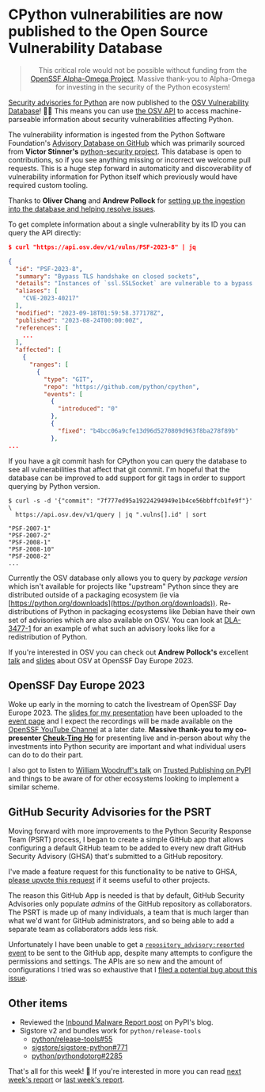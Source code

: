 # CPython vulnerabilities are now published to the Open Source Vulnerability Database

<blockquote>
  <center>This critical role would not be possible without funding from the <a href="https://alpha-omega.dev">OpenSSF Alpha-Omega Project</a>.
  Massive thank-you to Alpha-Omega for investing in the security of the Python ecosystem!</center>
</blockquote>

[Security advisories for Python](https://osv.dev/vulnerability/PSF-2023-8) are now published to the [OSV Vulnerability Database](https://osv.dev)! 🎉🥳 This means you can use
[the OSV API](https://google.github.io/osv.dev/api/) to access machine-parseable information about security vulnerabilities affecting Python.

The vulnerability information is ingested from the Python Software Foundation's [Advisory Database on GitHub](https://github.com/psf/advisory-database)
which was primarily sourced from **Victor Stinner's** [python-security project](https://python-security.readthedocs.io/). This database
is open to contributions, so if you see anything missing or incorrect we welcome pull requests. This is a huge step forward in automaticity and discoverability
of vulnerability information for Python itself which previously would have required custom tooling.

Thanks to **Oliver Chang** and **Andrew Pollock** for [setting up the ingestion into the database and helping resolve issues](https://github.com/google/osv.dev/issues/1552).

To get complete information about a single vulnerability by its ID you can query the API directly:

```json
$ curl "https://api.osv.dev/v1/vulns/PSF-2023-8" | jq

{
  "id": "PSF-2023-8",
  "summary": "Bypass TLS handshake on closed sockets",
  "details": "Instances of `ssl.SSLSocket` are vulnerable to a bypass ...",
  "aliases": [
    "CVE-2023-40217"
  ],
  "modified": "2023-09-18T01:59:58.377178Z",
  "published": "2023-08-24T00:00:00Z",
  "references": [
    ...
  ],
  "affected": [
    {
      "ranges": [
        {
          "type": "GIT",
          "repo": "https://github.com/python/cpython",
          "events": [
            {
              "introduced": "0"
            },
            {
              "fixed": "b4bcc06a9cfe13d96d5270809d963f8ba278f89b"
            },
...
```

If you have a git commit hash for CPython you can query the database to see all vulnerabilities that affect that git commit.
I'm hopeful that the database can be improved to add support for git tags in order to support querying by Python version.

```shell
$ curl -s -d '{"commit": "7f777ed95a19224294949e1b4ce56bbffcb1fe9f"}' \
  https://api.osv.dev/v1/query | jq ".vulns[].id" | sort

"PSF-2007-1"
"PSF-2007-2"
"PSF-2008-1"
"PSF-2008-10"
"PSF-2008-2"
...
```

Currently the OSV database only allows you to query by *package version* which isn't available for projects like "upstream" Python since they
are distributed outside of a packaging ecosystem (ie via [https://python.org/downloads](https://python.org/downloads)).
Re-distributions of Python in packaging ecosystems like Debian have their own set of advisories which are also available on OSV.
You can look at [DLA-3477-1](https://osv.dev/vulnerability/DLA-3477-1) for an example of what such an advisory looks like for a redistribution of Python.

If you're interested in OSV you can check out **Andrew Pollock's** excellent [talk](https://events.linuxfoundation.org/openssf-day-europe/program/schedule/)
and [slides](https://static.sched.com/hosted_files/openssfdayeu2023/fa/OSV%20and%20the%20Life%20of%20an%20Open%20Source%20Vulnerability.pdf) about OSV at OpenSSF Day Europe 2023.

## OpenSSF Day Europe 2023

Woke up early in the morning to catch the livestream of OpenSSF Day Europe 2023. The [slides for my presentation](https://static.sched.com/hosted_files/openssfdayeu2023/a3/Final%20-%20OpenSSF%20Day%20Europe%202023.pdf)
have been uploaded to the [event page](https://events.linuxfoundation.org/openssf-day-europe/program/schedule/)
and I expect the recordings will be made available on the [OpenSSF YouTube Channel](https://www.youtube.com/@OpenSSF/videos) at a later date.
**Massive thank-you to my co-presenter [Cheuk-Ting Ho](https://cheuk.dev/)** for presenting live and in-person
about why the investments into Python security are important and what individual users can do to do their part.

I also got to listen to [William Woodruff's talk](https://events.linuxfoundation.org/openssf-day-europe/program/schedule/) on [Trusted Publishing on PyPI](https://docs.pypi.org/trusted-publishers/)
and things to be aware of for other ecosystems looking to implement a similar scheme.

## GitHub Security Advisories for the PSRT

Moving forward with more improvements to the Python Security Response Team (PSRT) process, I began to
create a simple GitHub app that allows configuring a default GitHub team to be added to
every new draft GitHub Security Advisory (GHSA) that's submitted to a GitHub repository.

I've made a feature request for this functionality to be native to GHSA, [please upvote this
request](https://github.com/orgs/community/discussions/63041) if it seems useful to other projects.

The reason this GitHub App is needed is that by default, GitHub Security Advisories only populate
*admins* of the GitHub repository as collaborators. The PSRT is made up of many individuals, a team
that is much larger than what we'd want for GitHub administrators, and so being able to add a separate
team as collaborators adds less risk.

Unfortunately I have been unable to get a [`repository_advisory:reported` event](https://docs.github.com/en/webhooks/webhook-events-and-payloads?actionType=reported#repository_advisory)
to be sent to the GitHub app, despite many attempts to configure
the permissions and settings. The APIs are so new and the amount of configurations I tried was so exhaustive that
I [filed a potential bug about this issue](https://github.com/orgs/community/discussions/67518).

## Other items

* Reviewed the [Inbound Malware Report post](https://blog.pypi.org/posts/2023-09-18-inbound-malware-reporting/) on PyPI's blog.
* Sigstore v2 and bundles work for `python/release-tools`
  * [python/release-tools#55](https://github.com/python/release-tools/issues/55)
  * [sigstore/sigstore-python#771](https://github.com/sigstore/sigstore-python/issues/771)
  * [python/pythondotorg#2285](https://github.com/python/pythondotorg/issues/2285)

That's all for this week! 👋 If you're interested in more you can read [next week's report](http://sethmlarson.dev/security-developer-in-residence-weekly-report-12) or [last week's report](http://sethmlarson.dev/security-developer-in-residence-weekly-report-10).
